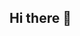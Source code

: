 ## Hi there 👋

<!--
 ✨ I'm Oyenike, a Software Quality Engineer ✨ 
## About this page
This is a collection of my automation projects. It covers a range of testing tools aimed at making sure everything from web apps to mobile apps runs smoothly. Whether you’re into browser testing or mobile app testing, there’s a bit of everything here.


